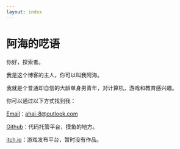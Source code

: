 ```yaml
---
layout: index
---
```

# 阿海的呓语

你好，探索者。

我是这个博客的主人，你可以叫我阿海。

我就是个普通却自信的大龄单身男青年，对计算机，游戏和教育感兴趣。

你可以通过以下方式找到我：

[Email](mailto:ahai-8@outlook.com)：ahai-8@outlook.com

[Github](https://github.com/Ahai-8/)：代码托管平台，摸鱼的地方。

[itch.io](https://ahai-8.itch.io)：游戏发布平台，暂时没有作品。
